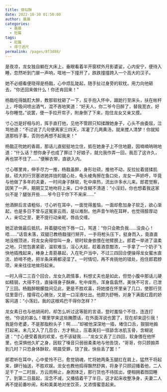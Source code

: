 ```yaml
---
title: 体似酥
date: 2022-10-30 01:50:00
author: 晨晨
categories: 
  - 晨晨
  - 短篇
tags: 
  - 短篇
  - 得寸进尺
permalink: /pages/8f3d88/
---
```


是夜凉，龙女独自躺在大床上，垂眼看着半开窗棂外月影婆娑，心内安宁，便待入睡，忽然听到门扉一声响，哐地一下撞开了，跌跌撞撞跨入一个高大的汉子。

她不必细看便晓得是杨戬，心中烦乱陡起，随手扯过身旁的软枕，用力向他砸去，“你还回来做什么！你还肯回来！”<!-- more -->

杨戬吃得酩酊大醉，教那软枕砸了一下，反手抱入怀中，踉跄行至床头，扶在帐杆上，呼吸间喷出酒气，混不吝地笑道：“好夫人，你二爷今日醉了，替我宽衣，好与你睡觉。”说罢，便一手拉开帘子，附身倒了下来，抱住龙女又亲又摸。

寸心岂是好相与的，挥手直打他，见他不管顾只知揉蹭她身子，心头不由委屈，泣骂他道：“不过说了几句便离家三四天，浑灌了几两黄汤，就来搅人清梦！你就知道那档子事，否则也再想不起我来！”

杨戬正吮她的香肩，那话儿直挺挺地立住，抵在她身子上不住地磨，因喃喃呐呐地道：“什么话？想你身子也成了罪过？好娘子，就允我作弄一回，我忍了这许久，再也禁不住了……”便解衣带，直欲入内。

寸心哪里肯，伸手尽力一推，杨戬虽醉，身形壮硕，推他不动，反拉扯着搓揉肌肤，硕大的行货塞进她并拢的腿心处，龟头棱角擦在鱼口处，龙女一声娇呼，毕竟与他做了多年的夫妻，一时间身子酥软，牝中痒热，流出许多水儿来。郎君觉察，因笑了一声，期期艾艾地吻将上来，口中含糊不清道：“小淫妇，你也想着我这家伙不是？腿张开些……爷今日干你下不来床……”

他酒醉后言语粗俗，寸心听在耳中，一面觉得羞恼，一面却愈加身子软乏，欲心渐起，也是多日不曾与这冤家云雨，是以难耐。他声音乍响在耳畔，也觉得醇厚动人，亲切之至，更不提行动亲昵，唇齿交缠。

她正欲做最后抵抗，并着腿咬他下唇一口，骂道：“你只会欺负我……没良心！唔……”话音未落，双腿已教杨戬强行掰开，一手将枪头压下，挺身而入，竟直直地没根顶进，将龙女肏得惊叫一身，顿时软身依偎在他臂膀上。郎君一举进了温柔之地，只觉包裹紧密，温软难当，淫心大起，趁着酒意酣浓，一手拿了一个奶子飞快地插拽起来，棒身上青筋暴起，入在牝户当中，不过三四回合便操得龙女蜜水直流、娇啼不绝，把半条床褥都浸湿了。一时情切，再不肯挑他的错处，抱住郎君脖项，来来往往地耸将起来。

一时入得二三百个回合，龙女久疏情事，料想丈夫也是如此，但觉小腹中那话儿硬如精钢，大得不住，直操得身子酥麻，牝中痒热，浑身翕翕然，美快不可言，已泄了三回。杨戬醉眼朦胧间见此，更是不胜欢喜，将她搂在怀里亲了几口，使那行货往里垦行，撞得花心微张，又是一口淫液吐出。他颇为舒畅，对身下满面红霞的娇客问道：“小荡妇，我的这根鸡巴干得你怎样？”

龙女素日也与他胡闹的，却怎么听过这等脏的言语，登时羞恼个不住，连连打他，“你说的甚么！哪里学来这些腌臜话，在外面浑说也罢了，现在却来逗引我！我是你老婆，不是那脂粉头子！啊……”却被他深深地一插，堵住口舌，狠狠地搧打起来。未几又入了几百合，方才稍止，压着美妇一径舔含冰肌玉骨，含糊说道：“寸心便受着我的欢爱，也不该疑我……”龙女又丢了三四回，软身偎在他怀里，也深惧他久旷之身，因软了嗓音只弱弱柔柔地与他告饶，“哥哥，你只顾搧弄到几时？只恐身体酥软，明晨受罪，饶了我，快些丢了罢！”

郎君听在耳中，心中爱怜不已，愈觉销魂，忙将她两条玉腿扛在肩上，猛然干将起来，肆行抽送，不胜欢娱。龙女也教他捣得飘然舒爽，将身子只顾迎播着他，二人足干了一二时辰，方云雨稍止，身困体乏，那行货也不待拔出，便相拥着囫囵睡了。到第二日晨起，淫念不减，又播插着干了半日，这才起床收整净身，夫妻二人再不提前番吵闹，和和美美地对坐饮茶，又浓情蜜意起来。
